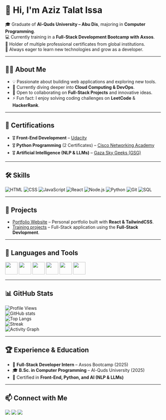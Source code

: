 # 👋 Hi, I'm Aziz Talat Issa

🎓 Graduate of **Al-Quds University – Abu Dis**, majoring in **Computer Programming**.  
💻 Currently training in a **Full-Stack Development Bootcamp with Axsos**.  
📜 Holder of multiple professional certificates from global institutions.  
🌱 Always eager to learn new technologies and grow as a developer.  

---

## 👨‍💻 About Me
- 💡 Passionate about building web applications and exploring new tools.  
- 🌱 Currently diving deeper into **Cloud Computing & DevOps**.  
- 🤝 Open to collaborating on **Full-Stack Projects** and innovative ideas.  
- ⚡ Fun fact: I enjoy solving coding challenges on **LeetCode** & **HackerRank**.  

---

## 🏅 Certifications
- 🎖️ **Front-End Development** – [Udacity](https://www.udacity.com/)  
- 🎖️ **Python Programming** (2 Certificates) – [Cisco Networking Academy](https://www.netacad.com/)  
- 🎖️ **Artificial Intelligence (NLP & LLMs)** – [Gaza Sky Geeks (GSG)](https://gazaskygeeks.com/)  

---

## 🛠️ Skills
![HTML](https://img.shields.io/badge/-HTML5-E34F26?style=for-the-badge&logo=html5&logoColor=white)
![CSS](https://img.shields.io/badge/-CSS3-1572B6?style=for-the-badge&logo=css3)
![JavaScript](https://img.shields.io/badge/-JavaScript-F7DF1E?style=for-the-badge&logo=javascript&logoColor=000)
![React](https://img.shields.io/badge/-React-61DAFB?style=for-the-badge&logo=react&logoColor=000)
![Node.js](https://img.shields.io/badge/-Node.js-339933?style=for-the-badge&logo=nodedotjs&logoColor=fff)
![Python](https://img.shields.io/badge/-Python-3776AB?style=for-the-badge&logo=python&logoColor=fff)
![Git](https://img.shields.io/badge/-Git-F05032?style=for-the-badge&logo=git&logoColor=fff)
![SQL](https://img.shields.io/badge/-SQL-4479A1?style=for-the-badge&logo=mysql&logoColor=fff)

---

## 🚀 Projects
- [Portfolio Website]([https://github.com/YOUR_GITHUB_USERNAME/portfolio](https://github.com/AzizEssa1412/Smart-School)) – Personal portfolio built with **React & TailwindCSS**.  
- [Training projects]([https://github.com/YOUR_GITHUB_USERNAME/ecommerce-app](https://github.com/AzizEssa1412/AXSOS-Assignment)) – Full-Stack application using the **Full-Stack Devlopment**.   

---

## 🧰 Languages and Tools
<p>
  <img src="https://cdn.jsdelivr.net/gh/devicons/devicon/icons/javascript/javascript-original.svg" width="40"/>
  <img src="https://cdn.jsdelivr.net/gh/devicons/devicon/icons/react/react-original.svg" width="40"/>
  <img src="https://cdn.jsdelivr.net/gh/devicons/devicon/icons/nodejs/nodejs-original.svg" width="40"/>
  <img src="https://cdn.jsdelivr.net/gh/devicons/devicon/icons/python/python-original.svg" width="40"/>
  <img src="https://cdn.jsdelivr.net/gh/devicons/devicon/icons/git/git-original.svg" width="40"/>
  <img src="https://cdn.jsdelivr.net/gh/devicons/devicon/icons/mysql/mysql-original.svg" width="40"/>
</p>

---

## 📊 GitHub Stats
![Profile Views](https://komarev.com/ghpvc/?username=YOUR_GITHUB_USERNAME&color=blue)  
![GitHub stats](https://github-readme-stats.vercel.app/api?username=YOUR_GITHUB_USERNAME&show_icons=true&theme=radical)  
![Top Langs](https://github-readme-stats.vercel.app/api/top-langs/?username=YOUR_GITHUB_USERNAME&layout=compact&theme=radical)  
![Streak](https://streak-stats.demolab.com?user=YOUR_GITHUB_USERNAME&theme=radical)  
![Activity Graph](https://github-readme-activity-graph.vercel.app/graph?username=YOUR_GITHUB_USERNAME&theme=react-dark)  

---

## 🏆 Experience & Education
- 📌 **Full-Stack Developer Intern** – Axsos Bootcamp (2025)  
- 🎓 **B.Sc. in Computer Programming** – Al-Quds University (2025)  
- 🏅 Certified in **Front-End, Python, and AI (NLP & LLMs)**  

---

## 📫 Connect with Me
<p>
  <a href="mailto:aziz.issa@students.alquds.edu"><img src="https://img.icons8.com/color/48/000000/gmail.png"/></a>
  <a href="https://www.linkedin.com/in/aziz-issa-31471b332/"><img src="https://img.icons8.com/color/48/000000/linkedin.png"/></a>
  <a href="https://github.com/AzizEssa1412"><img src="https://img.icons8.com/color/48/000000/github.png"/></a>
</p>

